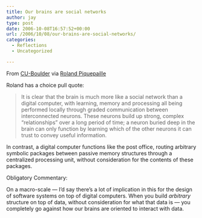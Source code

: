 ```yaml
---
title: Our brains are social networks
author: jay
type: post
date: 2006-10-08T16:57:52+00:00
url: /2006/10/08/our-brains-are-social-networks/
categories:
  - Reflections
  - Uncategorized

---
```

From [CU-Boulder][1] via  [Roland Piquepaille][2]

Roland has a choice pull quote:

> It is clear that the brain is much more like a social network than a digital computer, with learning, memory and processing all being performed locally through graded communication between interconnected neurons. These neurons build up strong, complex “relationships” over a long period of time; a neuron buried deep in the brain can only function by learning which of the other neurons it can trust to convey useful information.

In contrast, a digital computer functions like the post office, routing arbitrary symbolic packages between passive memory structures through a centralized processing unit, without consideration for the contents of these packages.

Obligatory Commentary:

On a macro-scale — I’d say there’s a lot of implication in this for the design of software systems on top of digital computers. When you build _arbitrary_ structure on top of data, without consideration for what that data is — you completely go against how our brains are oriented to interact with data.

 [1]: http://www.colorado.edu/news/releases/2006/329.html
 [2]: http://www.primidi.com/2006/10/08.html#a1644